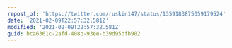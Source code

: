 ```yaml
---
repost_of: 'https://twitter.com/ruskin147/status/1359183875059179524'
date: '2021-02-09T22:57:32.581Z'
modified: '2021-02-09T22:57:32.581Z'
guid: bca6361c-2afd-408b-93ee-b39d95bfb902
---
```

 
